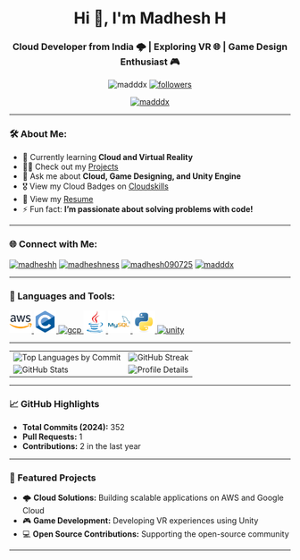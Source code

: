 <h1 align="center">Hi 👋, I'm Madhesh H</h1>
<h3 align="center">Cloud Developer from India 🌩️ | Exploring VR 🌐 | Game Design Enthusiast 🎮</h3>

<p align="center">
  <img src="https://komarev.com/ghpvc/?username=madddx&label=Profile%20views&color=0e75b6&style=flat" alt="madddx" />
  <a href="https://github.com/madddx"><img src="https://img.shields.io/github/followers/madddx?label=Follow&style=social" alt="followers"></a>
</p>

<p align="center">
  <a href="https://github.com/ryo-ma/github-profile-trophy"><img src="https://github-profile-trophy.vercel.app/?username=madddx&theme=onestar&no-frame=true&no-bg=true&column=4&margin-w=15&margin-h=15" alt="madddx" /></a>
</p>

---

### 🛠️ About Me:
- 🌱 Currently learning **Cloud and Virtual Reality**
- 👨‍💻 Check out my [Projects](https://madhesh.vercel.app/)
- 💬 Ask me about **Cloud, Game Designing, and Unity Engine**
- 🎖️ View my Cloud Badges on [Cloudskills](https://www.cloudskillsboost.google/public_profiles/5ba25793-b3fa-457a-91f3-508e068e59b4)
- 📄 View my [Resume](https://drive.google.com/file/d/1HKhJ5_yHlJepoMQEomijM1JlhXFPa7E8/view?usp=drive_link)
- ⚡ Fun fact: **I’m passionate about solving problems with code!**

---

### 🌐 Connect with Me:
<p align="left">
  <a href="https://linkedin.com/in/madheshh" target="blank"><img align="center" src="https://raw.githubusercontent.com/rahuldkjain/github-profile-readme-generator/master/src/images/icons/Social/linked-in-alt.svg" alt="madheshh" height="30" width="40" /></a>
  <a href="https://instagram.com/madheshness" target="blank"><img align="center" src="https://raw.githubusercontent.com/rahuldkjain/github-profile-readme-generator/master/src/images/icons/Social/instagram.svg" alt="madheshness" height="30" width="40" /></a>
  <a href="https://www.hackerrank.com/madhesh090725" target="blank"><img align="center" src="https://raw.githubusercontent.com/rahuldkjain/github-profile-readme-generator/master/src/images/icons/Social/hackerrank.svg" alt="madhesh090725" height="30" width="40" /></a>
  <a href="https://www.leetcode.com/madddx" target="blank"><img align="center" src="https://raw.githubusercontent.com/rahuldkjain/github-profile-readme-generator/master/src/images/icons/Social/leet-code.svg" alt="madddx" height="30" width="40" /></a>
</p>

---

### 🧰 Languages and Tools:
<p align="left">
  <a href="https://aws.amazon.com" target="_blank" rel="noreferrer"> <img src="https://raw.githubusercontent.com/devicons/devicon/master/icons/amazonwebservices/amazonwebservices-original-wordmark.svg" alt="aws" width="40" height="40"/> </a>
  <a href="https://www.cprogramming.com/" target="_blank" rel="noreferrer"> <img src="https://raw.githubusercontent.com/devicons/devicon/master/icons/c/c-original.svg" alt="c" width="40" height="40"/> </a>
  <a href="https://cloud.google.com" target="_blank" rel="noreferrer"> <img src="https://www.vectorlogo.zone/logos/google_cloud/google_cloud-icon.svg" alt="gcp" width="40" height="40"/> </a>
  <a href="https://www.java.com" target="_blank" rel="noreferrer"> <img src="https://raw.githubusercontent.com/devicons/devicon/master/icons/java/java-original.svg" alt="java" width="40" height="40"/> </a>
  <a href="https://www.mysql.com/" target="_blank" rel="noreferrer"> <img src="https://raw.githubusercontent.com/devicons/devicon/master/icons/mysql/mysql-original-wordmark.svg" alt="mysql" width="40" height="40"/> </a>
  <a href="https://www.python.org" target="_blank" rel="noreferrer"> <img src="https://raw.githubusercontent.com/devicons/devicon/master/icons/python/python-original.svg" alt="python" width="40" height="40"/> </a>
  <a href="https://unity.com/" target="_blank" rel="noreferrer"> <img src="https://www.vectorlogo.zone/logos/unity3d/unity3d-icon.svg" alt="unity" width="40" height="40"/> </a>
</p>

---

<table>
  <tr>
    <td><img src="http://github-profile-summary-cards.vercel.app/api/cards/repos-per-language?username=madddx&theme=default" alt="Top Languages by Commit" /></td>
    <td><img src="https://github-readme-streak-stats.herokuapp.com/?user=madddx" alt="GitHub Streak" /></td>
  </tr>
  <tr>
    <td><img src="https://github-readme-stats.vercel.app/api?username=madddx&show_icons=true&locale=en" alt="GitHub Stats" /></td>
    <td><img src="http://github-profile-summary-cards.vercel.app/api/cards/profile-details?username=madddx&theme=default" alt="Profile Details" /></td>
  </tr>
</table>

---

### 📈 GitHub Highlights
- **Total Commits (2024):** 352
- **Pull Requests:** 1
- **Contributions:** 2 in the last year

---

### 📂 Featured Projects
- 🌩️ **Cloud Solutions:** Building scalable applications on AWS and Google Cloud
- 🎮 **Game Development:** Developing VR experiences using Unity
- 💻 **Open Source Contributions:** Supporting the open-source community

---

